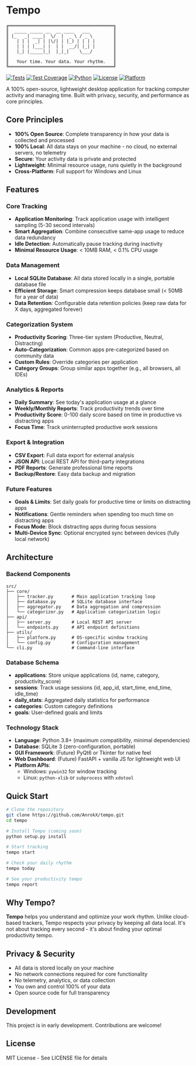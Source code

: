 # Tempo

```
╔════════════════════════════════════════╗
║  _____ _____ __  __ ____   ___         ║
║ |_   _| ____|  \/  |  _ \ / _ \        ║
║   | | |  _| | |\/| | |_) | | | |       ║
║   | | | |___| |  | |  __/| |_| |       ║
║   |_| |_____|_|  |_|_|    \___/        ║
║                                        ║
║   Your time. Your data. Your rhythm.   ║
╚════════════════════════════════════════╝
```

[![Tests](https://github.com/AnrokX/tempo/actions/workflows/test.yml/badge.svg)](https://github.com/AnrokX/tempo/actions/workflows/test.yml)
[![Test Coverage](https://img.shields.io/badge/coverage-89%25-brightgreen)](https://github.com/AnrokX/tempo)
[![Python](https://img.shields.io/badge/python-3.8%2B-blue)](https://www.python.org/)
[![License](https://img.shields.io/badge/license-MIT-green)](https://github.com/AnrokX/tempo/blob/main/LICENSE)
[![Platform](https://img.shields.io/badge/platform-Windows%20%7C%20Linux-lightgrey)](https://github.com/AnrokX/tempo)

A 100% open-source, lightweight desktop application for tracking computer activity and managing time. Built with privacy, security, and performance as core principles.

## Core Principles

- **100% Open Source**: Complete transparency in how your data is collected and processed
- **100% Local**: All data stays on your machine - no cloud, no external servers, no telemetry
- **Secure**: Your activity data is private and protected
- **Lightweight**: Minimal resource usage, runs quietly in the background
- **Cross-Platform**: Full support for Windows and Linux

## Features

### Core Tracking
- **Application Monitoring**: Track application usage with intelligent sampling (5-30 second intervals)
- **Smart Aggregation**: Combine consecutive same-app usage to reduce data redundancy
- **Idle Detection**: Automatically pause tracking during inactivity
- **Minimal Resource Usage**: < 10MB RAM, < 0.1% CPU usage

### Data Management
- **Local SQLite Database**: All data stored locally in a single, portable database file
- **Efficient Storage**: Smart compression keeps database small (< 50MB for a year of data)
- **Data Retention**: Configurable data retention policies (keep raw data for X days, aggregated forever)

### Categorization System
- **Productivity Scoring**: Three-tier system (Productive, Neutral, Distracting)
- **Auto-Categorization**: Common apps pre-categorized based on community data
- **Custom Rules**: Override categories per application
- **Category Groups**: Group similar apps together (e.g., all browsers, all IDEs)

### Analytics & Reports
- **Daily Summary**: See today's application usage at a glance
- **Weekly/Monthly Reports**: Track productivity trends over time
- **Productivity Score**: 0-100 daily score based on time in productive vs distracting apps
- **Focus Time**: Track uninterrupted productive work sessions

### Export & Integration
- **CSV Export**: Full data export for external analysis
- **JSON API**: Local REST API for third-party integrations
- **PDF Reports**: Generate professional time reports
- **Backup/Restore**: Easy data backup and migration

### Future Features
- **Goals & Limits**: Set daily goals for productive time or limits on distracting apps
- **Notifications**: Gentle reminders when spending too much time on distracting apps
- **Focus Mode**: Block distracting apps during focus sessions
- **Multi-Device Sync**: Optional encrypted sync between devices (fully local network)

## Architecture

### Backend Components
```
src/
├── core/
│   ├── tracker.py       # Main application tracking loop
│   ├── database.py      # SQLite database interface
│   ├── aggregator.py    # Data aggregation and compression
│   └── categorizer.py   # Application categorization logic
├── api/
│   ├── server.py        # Local REST API server
│   └── endpoints.py     # API endpoint definitions
├── utils/
│   ├── platform.py      # OS-specific window tracking
│   └── config.py        # Configuration management
└── cli.py               # Command-line interface
```

### Database Schema
- **applications**: Store unique applications (id, name, category, productivity_score)
- **sessions**: Track usage sessions (id, app_id, start_time, end_time, idle_time)
- **daily_stats**: Aggregated daily statistics for performance
- **categories**: Custom category definitions
- **goals**: User-defined goals and limits

### Technology Stack

- **Language**: Python 3.8+ (maximum compatibility, minimal dependencies)
- **Database**: SQLite 3 (zero-configuration, portable)
- **GUI Framework**: (Future) PyQt6 or Tkinter for native feel
- **Web Dashboard**: (Future) FastAPI + vanilla JS for lightweight web UI
- **Platform APIs**:
  - Windows: `pywin32` for window tracking
  - Linux: `python-xlib` or `subprocess` with `xdotool`

## Quick Start

```bash
# Clone the repository
git clone https://github.com/AnrokX/tempo.git
cd tempo

# Install Tempo (coming soon)
python setup.py install

# Start tracking
tempo start

# Check your daily rhythm
tempo today

# See your productivity tempo
tempo report
```

## Why Tempo?

**Tempo** helps you understand and optimize your work rhythm. Unlike cloud-based trackers, Tempo respects your privacy by keeping all data local. It's not about tracking every second - it's about finding your optimal productivity tempo.

## Privacy & Security

- All data is stored locally on your machine
- No network connections required for core functionality
- No telemetry, analytics, or data collection
- You own and control 100% of your data
- Open source code for full transparency

## Development

This project is in early development. Contributions are welcome!

## License

MIT License - See LICENSE file for details
